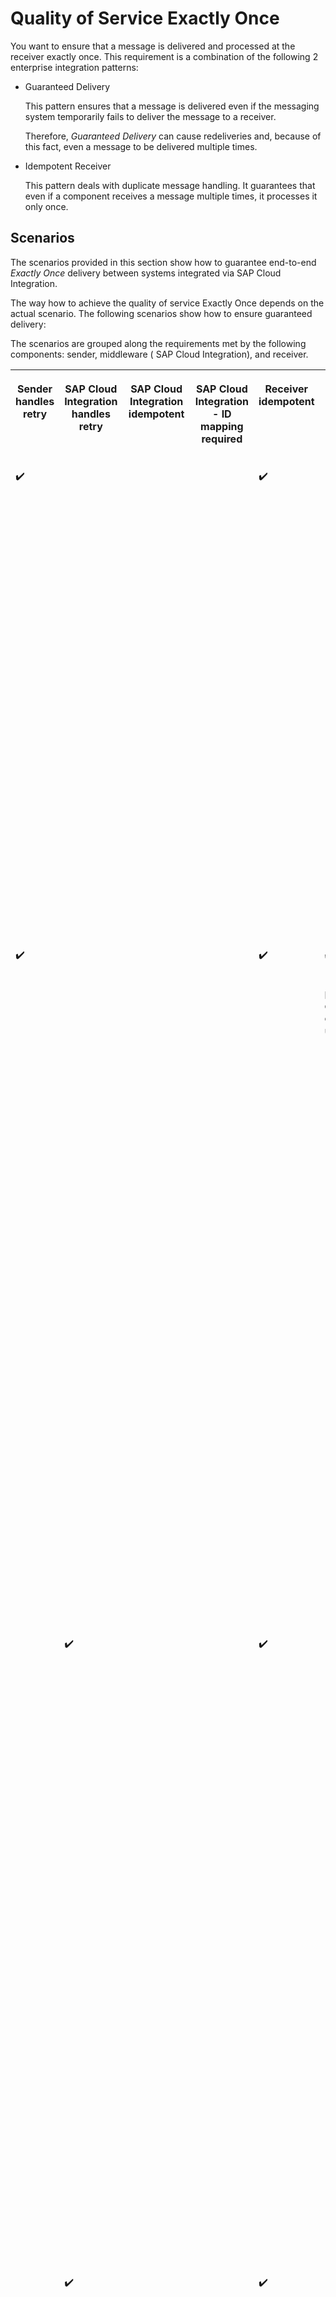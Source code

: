 <!-- loiof96cf276c37d424f9a5b3e63778cf0ae -->

<link rel="stylesheet" type="text/css" href="../css/sap-icons.css"/>

# Quality of Service Exactly Once

You want to ensure that a message is delivered and processed at the receiver exactly once. This requirement is a combination of the following 2 enterprise integration patterns:

-   Guaranteed Delivery

    This pattern ensures that a message is delivered even if the messaging system temporarily fails to deliver the message to a receiver.

    Therefore, *Guaranteed Delivery* can cause redeliveries and, because of this fact, even a message to be delivered multiple times.

-   Idempotent Receiver

    This pattern deals with duplicate message handling. It guarantees that even if a component receives a message multiple times, it processes it only once.




<a name="loiof96cf276c37d424f9a5b3e63778cf0ae__section_bvc_lmn_krb"/>

## Scenarios

The scenarios provided in this section show how to guarantee end-to-end *Exactly Once* delivery between systems integrated via SAP Cloud Integration.

The way how to achieve the quality of service Exactly Once depends on the actual scenario. The following scenarios show how to ensure guaranteed delivery:

The scenarios are grouped along the requirements met by the following components: sender, middleware \( SAP Cloud Integration\), and receiver.


<table>
<tr>
<th valign="top">

Sender handles retry



</th>
<th valign="top">

SAP Cloud Integration handles retry



</th>
<th valign="top">

SAP Cloud Integration idempotent



</th>
<th valign="top">

SAP Cloud Integration - ID mapping required



</th>
<th valign="top">

Receiver idempotent



</th>
<th valign="top">

Side effects and constraints



</th>
<th valign="top">

Scenario



</th>
</tr>
<tr>
<td valign="top">

:heavy_check_mark:



</td>
<td valign="top">

 



</td>
<td valign="top">

 



</td>
<td valign="top">

 



</td>
<td valign="top">

:heavy_check_mark:



</td>
<td valign="top">

 



</td>
<td valign="top">

The sender supports message retry, and the receiver is idempotent. This means that the receiver is able to detect and ignore duplicate messages.

For a scenario using SAP RM receiver, see: [Sender and Receiver with SAP RM Protocol](sender-and-receiver-with-sap-rm-protocol-9f3e2b6.md)

For a scenario using IDoc receiver adapter, see: [IDoc Receiver Handles Duplicates](idoc-receiver-handles-duplicates-8f8feea.md)

For a scenario using XI receiver adapter, see: [XI Receiver Handles Duplicates](xi-receiver-handles-duplicates-fcf026b.md)



</td>
</tr>
<tr>
<td valign="top">

:heavy_check_mark:



</td>
<td valign="top">

 



</td>
<td valign="top">

 



</td>
<td valign="top">

 



</td>
<td valign="top">

:heavy_check_mark:



</td>
<td valign="top">

:heavy_check_mark:

\(Message protocol doesn't contain unique ID\)



</td>
<td valign="top">

The sender supports message retry, and the receiver is idempotent. However, the message protocol **doesn't** contain a unique ID.

Therefore, the integration developer needs to design the scenario in such a way that SAP Cloud Integration derives a unique ID from the payload.

For a scenario using SOAP receiver, see: [Sender and Receiver with SOAP Protocol](sender-and-receiver-with-soap-protocol-cd4c6e0.md)

For a scenario using IDoc receiver adapter, see: [IDoc Receiver Handles Duplicates \(based on unique ID in payload\)](idoc-receiver-handles-duplicates-based-on-unique-id-in-payload-bb441a9.md)

For a scenario using XI receiver adapter, see: [XI Receiver Handles Duplicates \(based on unique ID in payload\)](xi-receiver-handles-duplicates-based-on-unique-id-in-payload-3add2bf.md)



</td>
</tr>
<tr>
<td valign="top">

 



</td>
<td valign="top">

:heavy_check_mark:



</td>
<td valign="top">

 



</td>
<td valign="top">

 



</td>
<td valign="top">

:heavy_check_mark:



</td>
<td valign="top">

 



</td>
<td valign="top">

The sender doesn't retry messages, but the receiver is idempotent.

Therefore, the middleware \( SAP Cloud Integration\) needs to carry out the retry of the message delivery if there's an error.

For a scenario using JMS queues, see: [Decoupling via JMS Queue](decoupling-via-jms-queue-ecbde19.md)

For a scenario using IDoc receiver adapter with decoupling via JMS queues, see: [IDoc Receiver Handles Duplicates \(with decoupling via JMS Queue\)](idoc-receiver-handles-duplicates-with-decoupling-via-jms-queue-776b640.md)

For a scenario using XI receiver adapter with decoupling via JMS queues, see: [XI Receiver Handles Duplicates \(with decoupling via JMS Queue\)](xi-receiver-handles-duplicates-with-decoupling-via-jms-queue-bd19abf.md)



</td>
</tr>
<tr>
<td valign="top">

 



</td>
<td valign="top">

:heavy_check_mark:



</td>
<td valign="top">

 



</td>
<td valign="top">

 



</td>
<td valign="top">

:heavy_check_mark:



</td>
<td valign="top">

 



</td>
<td valign="top">

The sender doesn't retry messages, but the receiver is idempotent.

Therefore, the middleware \(Cloud Integration\) needs to carry out the retry of the message delivery if there's an error.

For a scenario using a data store, see: [Decoupling via Data Store](decoupling-via-data-store-d115669.md)



</td>
</tr>
<tr>
<td valign="top">

:heavy_check_mark:



</td>
<td valign="top">

 



</td>
<td valign="top">

 



</td>
<td valign="top">

:heavy_check_mark:



</td>
<td valign="top">

:heavy_check_mark:



</td>
<td valign="top">

:heavy_check_mark:

\(Sender and receiver require different ID formats \(for example, ID format supported by AS2 adapter versus XI adapter\)\)



</td>
<td valign="top">

Sender and receiver require different ID formats, for example, ID format supported by AS2 adapter versus XI adapter.

The system needs to generate a unique ID in the format dictated by the receiver system. The ID is based on the ID of the sender system. Furthermore, the generated ID must be repeatable. This means: Resending a message with the same sender ID must result in the same generated receiver ID.

For an example with the AS2 sender adapter, see: [ID Mapping \(with AS2 Sender Adapter\)](id-mapping-with-as2-sender-adapter-fe142b3.md)



</td>
</tr>
<tr>
<td valign="top">

:heavy_check_mark:



</td>
<td valign="top">

 



</td>
<td valign="top">

 



</td>
<td valign="top">

:heavy_check_mark:



</td>
<td valign="top">

:heavy_check_mark:



</td>
<td valign="top">

 



</td>
<td valign="top">

Multicast or splitter with open branches.

Cloud Integration transforms 1 message \(received from the sender\) into multiple messages \(sent to one or multiple receivers\). If there are multiple receivers, an ID mapping isn't mandatory in any case. The reason is that the sender message ID is unique within the context of each receiver. If there's only 1 receiver, there's no guarantee anymore that the sender message ID is unique in the context of the receiver system. Therefore, SAP Cloud Integration needs to generate different unique IDs.

For an example with the splitter pattern, see: [ID Mapping \(with Splitter\)](id-mapping-with-splitter-441e51d.md)

For an example with the multicast pattern. see: [ID Mapping \(with Multicast\)](id-mapping-with-multicast-55f2d4a.md)



</td>
</tr>
<tr>
<td valign="top">

 



</td>
<td valign="top">

:heavy_check_mark:



</td>
<td valign="top">

:heavy_check_mark:

\(Sender adapter\)



</td>
<td valign="top">

 



</td>
<td valign="top">

 



</td>
<td valign="top">

 



</td>
<td valign="top">

The sender adapter can handle duplicates.

For example, the XI adapter provides the following features:

-   It has an in-built retry mechanism.

-   It also stores the incoming XI message ID in an idempotent repository. If another message with the same XI message ID arrives at the XI endpoint, the message is discarded.


See: [XI Sender Adapter Handles Duplicates](xi-sender-adapter-handles-duplicates-7c9a0fd.md)



</td>
</tr>
<tr>
<td valign="top">

:heavy_check_mark:



</td>
<td valign="top">

 



</td>
<td valign="top">

:heavy_check_mark:

\(Idempotent process call\)



</td>
<td valign="top">

 



</td>
<td valign="top">

 



</td>
<td valign="top">

 



</td>
<td valign="top">

The sender adapter isn't able to remove duplicates. However, the integration flow contains an idempotent process call that detects and removes the duplicates.

See: [Idempotent Process Call Handles Duplicates](idempotent-process-call-handles-duplicates-da18f73.md)



</td>
</tr>
<tr>
<td valign="top">

 



</td>
<td valign="top">

:heavy_check_mark:



</td>
<td valign="top">

:heavy_check_mark:

\(Idempotent process call\)



</td>
<td valign="top">

 



</td>
<td valign="top">

 



</td>
<td valign="top">

:heavy_check_mark:

\(Side effects lead to non-deterministic behavior\)



</td>
<td valign="top">

A JMS queue is used to handle the retry of the message delivery if an error occurs. A data store operation within the integration flow requires transactional processing to ensure data consistency. However, SAP Cloud Integration doesn't support distributed transactions including both a JMS and a database transaction. Therefore, an idempotent process call is needed to ensure data consistency.

See: [Idempotent Process Call Handles Duplicates \(with JMS and Data Store Operations\)](idempotent-process-call-handles-duplicates-with-jms-and-data-store-operations-727724f.md)



</td>
</tr>
<tr>
<td valign="top">

 



</td>
<td valign="top">

 



</td>
<td valign="top">

:heavy_check_mark:

\(Idempotent process call\)



</td>
<td valign="top">

 



</td>
<td valign="top">

 



</td>
<td valign="top">

:heavy_check_mark:

\(Side effects lead to non-deterministic behavior\)



</td>
<td valign="top">

The sender expects a response. If the same request is called again, the message must not be sent to the receiver system. Instead of this, an alternative response is to be created.

See: [Idempotent Process Call Handles Duplicates \(With Alternative Response\)](idempotent-process-call-handles-duplicates-with-alternative-response-a870621.md)



</td>
</tr>
<tr>
<td valign="top">

:heavy_check_mark:



</td>
<td valign="top">

 



</td>
<td valign="top">

:heavy_check_mark:

\(Idempotent process call\)



</td>
<td valign="top">

 



</td>
<td valign="top">

 



</td>
<td valign="top">

 



</td>
<td valign="top">

This scenario combines the aggregator pattern with the quality of service Exactly Once.

See: [Aggregator](aggregator-86f97fd.md)



</td>
</tr>
</table>



<a name="loiof96cf276c37d424f9a5b3e63778cf0ae__InteractionOfIntegrationFlows"/>

## Involved Integration Flows

To simulate the communication of sender and receiver systems through SAP Cloud Integration for the different scenarios, the integration package comes with multiple integration flows. To learn more about how these integration flows interact with each other during the processing of a scenario, see [Interaction of the Involved Integration Flows](interaction-of-the-involved-integration-flows-44be68d.md).

**Related Information**  


[Quality of Service](quality-of-service-2b9acb2.md "The quality of service defines how a system guarantees the message delivery from a sender to a receiver.")

[Features that Support Quality of Service Exactly Once](features-that-support-quality-of-service-exactly-once-7e7c236.md "")

[Interaction of the Involved Integration Flows](interaction-of-the-involved-integration-flows-44be68d.md "")

[Sender Handles Retry](sender-handles-retry-48b120a.md "The sender supports message retry.")

[SAP Cloud Integration Handles Retry](sap-cloud-integration-handles-retry-035a1c9.md "")

